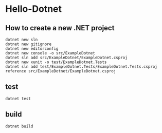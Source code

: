 # Hello-Dotnet

## How to create a new .NET project

```shell
dotnet new sln
dotnet new gitignore
dotnet new editorconfig
dotnet new console -o src/ExampleDotnet
dotnet sln add src/ExampleDotnet/ExampleDotnet.csproj
dotnet new xunit -o test/ExampleDotnet.Tests
dotnet sln add test/ExampleDotnet.Tests/ExampleDotnet.Tests.csproj reference src/ExampleDotnet/ExampleDotnet.csproj
```

## test

```shell
dotnet test
```

## build

```shell
dotnet build
```
